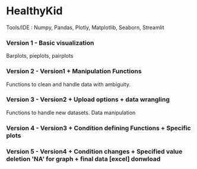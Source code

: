 # HealthyKid

Tools/IDE : Numpy, Pandas, Plotly, Matplotlib, Seaborn, Streamlit



### Version 1 - Basic visualization
Barplots, pieplots, pairplots

### Version 2 - Version1 + Manipulation Functions 
Functions to clean and handle data with ambiguity.

### Version  3 - Version2 + Upload options + data wrangling  
Functions to handle new datasets. Data manipulation 

### Version 4 - Version3 + Condition defining Functions + Specific plots 

### Version 5 - Version4 + Condition changes + Specified value deletion 'NA' for graph + final data [excel] donwload  

